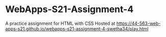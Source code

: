 # WebApps-S21-Assignment-4
A practice assignment for HTML with CSS
Hosted at https://44-563-web-apps-s21.github.io/webapps-s21-assignment-4-swetha34/play.html